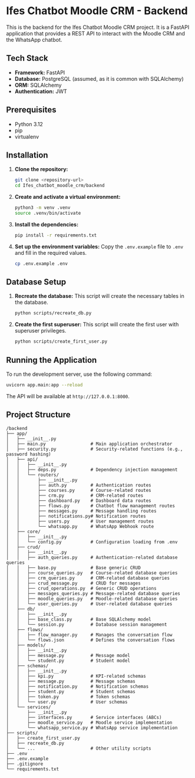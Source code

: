 # Ifes Chatbot Moodle CRM - Backend

This is the backend for the Ifes Chatbot Moodle CRM project. It is a FastAPI application that provides a REST API to interact with the Moodle CRM and the WhatsApp chatbot.

## Tech Stack

- **Framework:** FastAPI
- **Database:** PostgreSQL (assumed, as it is common with SQLAlchemy)
- **ORM:** SQLAlchemy
- **Authentication:** JWT

## Prerequisites

- Python 3.12
- pip
- virtualenv

## Installation

1. **Clone the repository:**
   ```bash
   git clone <repository-url>
   cd Ifes_chatbot_moodle_crm/backend
   ```

2. **Create and activate a virtual environment:**
   ```bash
   python3 -m venv .venv
   source .venv/bin/activate
   ```

3. **Install the dependencies:**
   ```bash
   pip install -r requirements.txt
   ```

4. **Set up the environment variables:**
   Copy the `.env.example` file to `.env` and fill in the required values.
   ```bash
   cp .env.example .env
   ```

## Database Setup

1. **Recreate the database:**
   This script will create the necessary tables in the database.
   ```bash
   python scripts/recreate_db.py
   ```

2. **Create the first superuser:**
   This script will create the first user with superuser privileges.
   ```bash
   python scripts/create_first_user.py
   ```

## Running the Application

To run the development server, use the following command:
```bash
uvicorn app.main:app --reload
```
The API will be available at `http://127.0.0.1:8000`.

## Project Structure
```
/backend
├── app/
│   ├── __init__.py
│   ├── main.py                 # Main application orchestrator
│   ├── security.py             # Security-related functions (e.g., password hashing)
│   ├── api/
│   │   ├── __init__.py
│   │   ├── deps.py             # Dependency injection management
│   │   └── routers/
│   │       ├── __init__.py
│   │       ├── auth.py         # Authentication routes
│   │       ├── courses.py      # Course-related routes
│   │       ├── crm.py          # CRM-related routes
│   │       ├── dashboard.py    # Dashboard data routes
│   │       ├── flows.py        # Chatbot flow management routes
│   │       ├── messages.py     # Message handling routes
│   │       ├── notifications.py# Notification routes
│   │       ├── users.py        # User management routes
│   │       └── whatsapp.py     # WhatsApp Webhook route
│   ├── core/
│   │   ├── __init__.py
│   │   └── config.py           # Configuration loading from .env
│   ├── crud/
│   │   ├── __init__.py
│   │   ├── auth_queries.py     # Authentication-related database queries
│   │   ├── base.py             # Base generic CRUD
│   │   ├── course_queries.py   # Course-related database queries
│   │   ├── crm_queries.py      # CRM-related database queries
│   │   ├── crud_message.py     # CRUD for messages
│   │   ├── crud_operations.py  # Generic CRUD operations
│   │   ├── messages_queries.py # Message-related database queries
│   │   ├── moodle_queries.py   # Moodle-related database queries
│   │   └── user_queries.py     # User-related database queries
│   ├── db/
│   │   ├── __init__.py
│   │   ├── base_class.py       # Base SQLAlchemy model
│   │   └── session.py          # Database session management
│   ├── flows/
│   │   ├── flow_manager.py     # Manages the conversation flow
│   │   └── flows.json          # Defines the conversation flows
│   ├── models/
│   │   ├── __init__.py
│   │   ├── message.py          # Message model
│   │   └── student.py          # Student model
│   ├── schemas/
│   │   ├── __init__.py
│   │   ├── kpi.py              # KPI-related schemas
│   │   ├── message.py          # Message schemas
│   │   ├── notification.py     # Notification schemas
│   │   ├── student.py          # Student schemas
│   │   ├── token.py            # Token schemas
│   │   └── user.py             # User schemas
│   └── services/
│       ├── __init__.py
│       ├── interfaces.py       # Service interfaces (ABCs)
│       ├── moodle_service.py   # Moodle service implementation
│       └── whatsapp_service.py # WhatsApp service implementation
├── scripts/
│   ├── create_first_user.py
│   ├── recreate_db.py
│   └── ...                     # Other utility scripts
├── .env
├── .env.example
├── .gitignore
└── requirements.txt
```